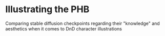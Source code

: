 # Illustrating the PHB
Comparing stable diffusion checkpoints regarding their "knowledge" and aesthetics when it comes to DnD character illustrations
